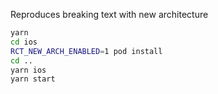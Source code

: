Reproduces breaking text with new architecture

```sh
yarn
cd ios
RCT_NEW_ARCH_ENABLED=1 pod install
cd ..
yarn ios
yarn start
```
